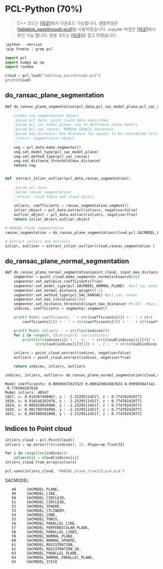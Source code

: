 # PCL-Python  \(70%\)

> C++ 코드는 [\[이곳\]](https://github.com/adioshun/gitBook_Tutorial_PCL/blob/master/Beginner/Part01-Chapter05-PCL-Cpp.cpp)에서 다운로드 가능합니다. 샘플파일은 [\[tabletop\_passthrough.pcd\]](https://raw.githubusercontent.com/adioshun/gitBook_Tutorial_PCL/master/Beginner/sample/tabletop_passthrough.pcd)을 사용하였습니다. Jupyter 버젼은 [\[이곳\]](https://github.com/adioshun/gitBook_Tutorial_PCL/blob/master/Beginner/Part01-Chapter05-PCL-Python.ipynb)에서 확인 가능 합니다. 원본 코드는 [\[이곳\]](https://github.com/strawlab/python-pcl/blob/master/examples/official/Segmentation/Plane_model_segmentation.py)을 참고 하였습니다.

```python
!python --version 
!pip freeze | grep pcl
```

```python
import pcl
import numpy as np
import random
```

```python
cloud = pcl.load("tabletop_passthrough.pcd")
print(cloud)
```

## do\_ransac\_plane\_segmentation

```python
def do_ransac_plane_segmentation(pcl_data,pcl_sac_model_plane,pcl_sac_ransac,max_distance):
    '''
    Create the segmentation object
    :param pcl_data: point could data subscriber
    :param pcl_sac_model_plane: use to determine plane models
    :param pcl_sac_ransac: RANdom SAmple Consensus
    :param max_distance: Max distance for apoint to be considered fitting the model
    :return: segmentation object
    '''
    seg = pcl_data.make_segmenter()
    seg.set_model_type(pcl_sac_model_plane)
    seg.set_method_type(pcl_sac_ransac)
    seg.set_distance_threshold(max_distance)
    return seg


def  extract_inlier_outlier(pcl_data,ransac_segmentation):
    '''
    :param pcl_data:
    :param ransac_segmentation:
    :return: cloud table and cloud object
    '''
    inliers, coefficients = ransac_segmentation.segment()
    inlier_object = pcl_data.extract(inliers, negative=False)
    outlier_object = pcl_data.extract(inliers, negative=True)
    return inlier_object,outlier_object
```

```python
# RANSAC Plane Segmentation
ransac_segmentation = do_ransac_plane_segmentation(cloud,pcl.SACMODEL_PLANE,pcl.SAC_RANSAC,0.01)

# Extract inliers and outliers
inlier, outliner = extract_inlier_outlier(cloud,ransac_segmentation )
```

## do\_ransac\_plane\_normal\_segmentation

```python
def do_ransac_plane_normal_segmentation(point_cloud, input_max_distance):
    segmenter = point_cloud.make_segmenter_normals(ksearch=50)
    segmenter.set_optimize_coefficients(True)
    segmenter.set_model_type(pcl.SACMODEL_NORMAL_PLANE)  #pcl_sac_model_plane
    segmenter.set_normal_distance_weight(0.1)
    segmenter.set_method_type(pcl.SAC_RANSAC) #pcl_sac_ransac
    segmenter.set_max_iterations(100)
    segmenter.set_distance_threshold(input_max_distance) #0.03)  #max_distance
    indices, coefficients = segmenter.segment()

    print('Model coefficients: ' + str(coefficients[0]) + ' ' + str(
        coefficients[1]) + ' ' + str(coefficients[2]) + ' ' + str(coefficients[3]))

    print('Model inliers: ' + str(len(indices)))
    for i in range(0, 5):#range(0, len(indices)):
        print(str(indices[i]) + ', x: ' + str(cloud[indices[i]][0]) + ', y : ' +
              str(cloud[indices[i]][1]) + ', z : ' + str(cloud[indices[i]][2]))

    inliers = point_cloud.extract(indices, negative=False)
    outliers = point_cloud.extract(indices, negative=True)

    return indices, inliers, outliers
```

```python
indices, inliers, outliers= do_ransac_plane_normal_segmentation(cloud,0.05 )
```

```text
Model coefficients: 0.00566672021523 0.000429861887824 0.999983847141 -0.776584267616
Model inliers: 48547
1027, x: 0.914367496967, y : -2.25295114517, z : 0.774702429771
1028, x: 0.910148262978, y : -2.25295114517, z : 0.774702429771
1029, x: 0.905929028988, y : -2.25295114517, z : 0.774702429771
1030, x: 0.901709794998, y : -2.25295114517, z : 0.774702429771
1031, x: 0.897490561008, y : -2.25295114517, z : 0.774702429771
```

## Indices to Point cloud

```python
inliers_cloud = pcl.PointCloud()
inliers = np.zeros((len(indices), 3), dtype=np.float32)

for i in range(len(indices)):
    inliers[i] = cloud[indices[i]]
inliers_cloud.from_array(inliers)
```

```python
pcl.save(inliers_cloud, 'RANSAC_plane_true123.pcd.pcd')
```

SACMODEL

```text
   48     SACMODEL_PLANE,
   49     SACMODEL_LINE,
   50     SACMODEL_CIRCLE2D,
   51     SACMODEL_CIRCLE3D,
   52     SACMODEL_SPHERE,
   53     SACMODEL_CYLINDER,
   54     SACMODEL_CONE,
   55     SACMODEL_TORUS,
   56     SACMODEL_PARALLEL_LINE,
   57     SACMODEL_PERPENDICULAR_PLANE,
   58     SACMODEL_PARALLEL_LINES,
   59     SACMODEL_NORMAL_PLANE,
   60     SACMODEL_NORMAL_SPHERE,
   61     SACMODEL_REGISTRATION,
   62     SACMODEL_REGISTRATION_2D,
   63     SACMODEL_PARALLEL_PLANE,
   64     SACMODEL_NORMAL_PARALLEL_PLANE,
   65     SACMODEL_STICK
```

